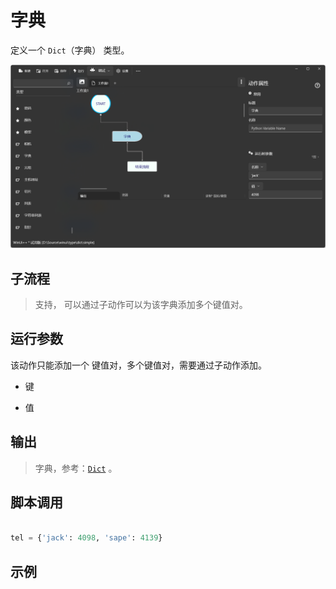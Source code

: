 # 字典 
定义一个 `Dict`（字典） 类型。

![TypeDict](./images/16.png ':size=90%')

## 子流程
> 支持， 可以通过子动作可以为该字典添加多个键值对。

## 运行参数
该动作只能添加一个 键值对，多个键值对，需要通过子动作添加。
* 键
> 

* 值
> 

## 输出

> 字典，参考：[`Dict`](./types/Dict.md) 。


## 脚本调用

```python

tel = {'jack': 4098, 'sape': 4139}

```

## 示例